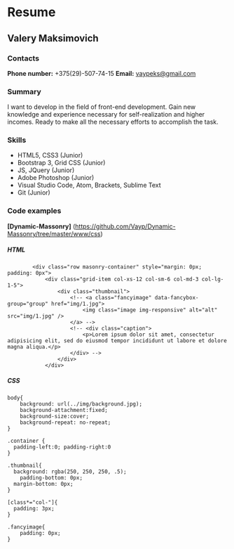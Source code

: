 Resume
=======
## Valery Maksimovich

### Contacts

**Phone number:** +375(29)-507-74-15
**Email:** vaypeks@gmail.com

### Summary
I want to develop in the field of front-end development. Gain new knowledge and experience necessary for self-realization and higher incomes. Ready to make all the necessary efforts to accomplish the task.

### Skills
* HTML5, CSS3 (Junior)
* Bootstrap 3, Grid CSS (Junior)
* JS, JQuery (Junior)
* Adobe Photoshop (Junior)
* Visual Studio Code, Atom, Brackets, Sublime Text
* Git (Junior)

### Code examples
**[Dynamic-Massonry]** (https://github.com/Vayp/Dynamic-Massonry/tree/master/www/css)
##### HTML
```
		<div class="row masonry-container" style="margin: 0px; padding: 0px">
			<div class="grid-item col-xs-12 col-sm-6 col-md-3 col-lg-1-5">
				<div class="thumbnail">
					<!-- <a class="fancyimage" data-fancybox-group="group" href="img/1.jpg">
						<img class="image img-responsive" alt="alt" src="img/1.jpg" />
					</a> -->
					<!-- <div class="caption">
						<p>Lorem ipsum dolor sit amet, consectetur adipisicing elit, sed do eiusmod tempor incididunt ut labore et dolore magna aliqua.</p>
					</div> -->
				</div>
			</div>
```
##### CSS
```
body{
	background: url(../img/background.jpg);
	background-attachment:fixed;
	background-size:cover;
	background-repeat: no-repeat;
}

.container {
  padding-left:0; padding-right:0
}

.thumbnail{
  background: rgba(250, 250, 250, .5);
	padding-bottom: 0px;
  margin-bottom: 0px;
}

[class*="col-"]{
  padding: 3px;
}

.fancyimage{
	padding: 0px;
}
```